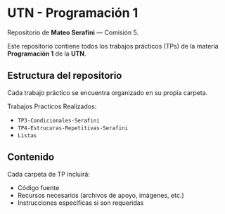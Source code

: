 # UTN - Programación 1

Repositorio de **Mateo Serafini** — Comisión 5.

Este repositorio contiene todos los trabajos prácticos (TPs) de la materia **Programación 1** de la **UTN**.

## Estructura del repositorio

Cada trabajo práctico se encuentra organizado en su propia carpeta.

Trabajos Practicos Realizados:
- `TP3-Condicionales-Serafini`
- `TP4-Estrucuras-Repetitivas-Serafini`
- `Listas`

## Contenido

Cada carpeta de TP incluirá:
- Código fuente
- Recursos necesarios (archivos de apoyo, imágenes, etc.)
- Instrucciones específicas si son requeridas
